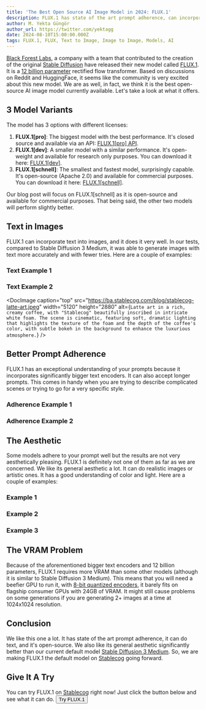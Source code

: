 ```yaml
---
title: 'The Best Open Source AI Image Model in 2024: FLUX.1'
description: FLUX.1 has state of the art prompt adherence, can incorporate text into images, and has a very nice aesthetic. It has 3 versions. The smallest and fastest one, FLUX.1[schnell], is open-source.
author: M. Yekta Güngör
author_url: https://twitter.com/yektagg
date: 2024-08-10T15:00:00.000Z
tags: FLUX.1, FLUX, Text to Image, Image to Image, Models, AI
---
```


<script>
  import Button from '$lib/components/primitives/buttons/Button.svelte';
  import DocImage from '$lib/components/docs/DocImage.svelte';
</script>

[Black Forest Labs](https://blackforestlabs.ai/our-team/), a company with a team that contributed to the creation of the original [Stable Diffusion](https://github.com/CompVis/stable-diffusion) have released their new model called [FLUX.1](https://blackforestlabs.ai/announcing-black-forest-labs/). It is a [12 billion parameter](https://huggingface.co/black-forest-labs/FLUX.1-schnell) rectified flow transformer. Based on discussions on Reddit and HuggingFace, it seems like the community is very excited about this new model. We are as well, in fact, we think it is the best open-source AI image model currently available. Let's take a look at what it offers.

## 3 Model Variants

The model has 3 options with different licenses:

1. **FLUX.1[pro]**: The biggest model with the best performance. It's closed source and available via an API: [FLUX.1[pro] API](https://docs.bfl.ml/).
2. **FLUX.1[dev]**: A smaller model with a similar performance. It's open-weight and available for research only purposes. You can download it here: [FLUX.1[dev]](https://huggingface.co/black-forest-labs/FLUX.1-dev).
3. **FLUX.1[schnell]**: The smallest and fastest model, surprisingly capable. It's open-source (Apache 2.0) and available for commercial purposes. You can download it here: [FLUX.1[schnell]](https://huggingface.co/black-forest-labs/FLUX.1-schnell).

Our blog post will focus on FLUX.1[schnell] as it is open-source and available for commercial purposes. That being said, the other two models will perform slightly better.

## Text in Images

FLUX.1 can incorporate text into images, and it does it very well. In our tests, compared to Stable Diffusion 3 Medium, it was able to generate images with text more accurately and with fewer tries. Here are a couple of examples:

### Text Example 1

<DocImage caption="top" src="https://ba.stablecog.com/blog/stablecog-fur-v2.jpeg" width="5120" height="2880" alt='the text "Stablecog" made out of purple fur, orange furs in the background, orange background, cinematitc lighting' />

### Text Example 2

<DocImage caption="top" src="https://ba.stablecog.com/blog/stablecog-latte-art.jpeg" width="5120" height="2880" alt={`Latte art in a rich, creamy coffee, with "Stablecog" beautifully inscribed in intricate white foam. The scene is cinematic, featuring soft, dramatic lighting that highlights the texture of the foam and the depth of the coffee's color, with subtle bokeh in the background to enhance the luxurious atmosphere.`} />

## Better Prompt Adherence

FLUX.1 has an exceptional understanding of your prompts because it incorporates significantly bigger text encoders. It can also accept longer prompts. This comes in handy when you are trying to describe complicated scenes or trying to go for a very specific style.

### Adherence Example 1

<DocImage caption="top" src="https://ba.stablecog.com/blog/three-turtle-friends.jpeg" width="5120" height="2880" alt='Three turtle friends hanging out in a jungle. The left one wears eye glasses with a yellow frame and red glass, middle one wears a red hat and the right one wears a purple hat. Cinematic scene, beautiful lighting, 3D high quality render' />

### Adherence Example 2

<DocImage caption="top" src="https://ba.stablecog.com/blog/three-miniature-houses.jpeg" width="5120" height="2880" alt='A magical miniature town with only 3 houses and lots of yellow trees. One house is purple, one house is orange and one house is teal' />

## The Aesthetic

Some models adhere to your prompt well but the results are not very aesthetically pleasing. FLUX.1 is definitely not one of them as far as we are concerned. We like its general aesthetic a lot. It can do realistic images or artistic ones. It has a good understanding of color and light. Here are a couple of examples:

### Example 1

<DocImage caption="top" src="https://ba.stablecog.com/blog/ranger-woman-with-scales.jpeg" width="5120" height="2880" alt='Photoreal gorgeous thrity year old green-blue triton ranger woman with green-blue scaled green-blue skin floating in the deep ocean realm by lee jeffries, otherworldly creature, in the style of fantasy movies, photorealistic, bokeh masterpiece smooth shading, ultra detailed, high resolution, cinematic, unreal 6, subtle shadows, octane render, 8k, cinema 4d, HDR, dust effect, vivid colors.' />

### Example 2

<DocImage caption="top" src="https://ba.stablecog.com/blog/crochet-puppy.jpeg" width="5120" height="2880" alt="A visually enchanting 4K photograph featuring a lovable, Pixar-inspired miniature pinscher puppy, expertly crafted in a whimsical and vibrant cartoon style. The puppy, adorned with soft fur and expressive features, is masterfully rendered in a lifelike 3D amigurumi crochet design, which captivates viewers with its irresistible charm. The background is filled with warm, inviting colors and a 3D render, creating a cinematic atmosphere that further accentuates the puppy's enchanting appeal." />

### Example 3

<DocImage caption="top" src="https://ba.stablecog.com/blog/woman-made-out-of-spikes.jpeg" width="5120" height="2880" alt="A female humanoid sculpture, intricate and detailed, crafted from thousands of tiny steel spikes, each element expertly fashioned with razor-sharp precision, standing confidently. The figure's delicate features are beautifully replicated, showcasing the elegant curves of its form and the precise angles of its face, creating a dazzling interplay of light and shadow that draws the eye. Background is completely covered by steel spikes" />

## The VRAM Problem

Because of the aforementioned bigger text encoders and 12 billion parameters, FLUX.1 requires more VRAM than some other models (although it is similar to Stable Diffusion 3 Medium). This means that you will need a beefier GPU to run it, with [8-bit quantized encoders](https://huggingface.co/docs/diffusers/main/en/api/pipelines/flux#single-file-loading-for-the-fluxtransformer2dmodel), it barely fits on flagship consumer GPUs with 24GB of VRAM. It might still cause problems on some generations if you are generating 2+ images at a time at 1024x1024 resolution.

## Conclusion

We like this one a lot. It has state of the art prompt adherence, it can do text, and it's open-source. We also like its general aesthetic significantly better than our current default model [Stable Diffusion 3 Medium](https://stablecog.com/blog/stable-diffusion-3-medium-the-successor-to-sdxl). So, we are making FLUX.1 the default model on [Stablecog](https://stablecog.com/) going forward.

## Give It A Try

You can try FLUX.1 on [Stablecog](https://stablecog.com/) right now! Just click the button below and see what it can do.
<Button class='mt-4' href="https://stablecog.com/generate?mi=0a99668b-45bd-4f7e-aa9c-f9aaa41ef13b" target="_blank">
Try FLUX.1
</Button>
